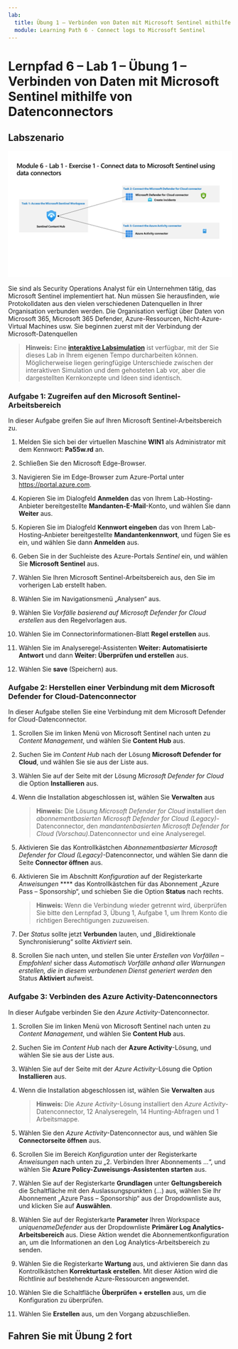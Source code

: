 ```yaml
---
lab:
  title: Übung 1 – Verbinden von Daten mit Microsoft Sentinel mithilfe von Datenconnectors
  module: Learning Path 6 - Connect logs to Microsoft Sentinel
---
```


# Lernpfad 6 – Lab 1 – Übung 1 – Verbinden von Daten mit Microsoft Sentinel mithilfe von Datenconnectors

## Labszenario

![Lab-Überblick.](../Media/SC-200-Lab_Diagrams_Mod6_L1_Ex1.png)

Sie sind als Security Operations Analyst für ein Unternehmen tätig, das Microsoft Sentinel implementiert hat. Nun müssen Sie herausfinden, wie Protokolldaten aus den vielen verschiedenen Datenquellen in Ihrer Organisation verbunden werden. Die Organisation verfügt über Daten von Microsoft 365, Microsoft 365 Defender, Azure-Ressourcen, Nicht-Azure-Virtual Machines usw. Sie beginnen zuerst mit der Verbindung der Microsoft-Datenquellen

>**Hinweis:** Eine **[interaktive Labsimulation](https://mslabs.cloudguides.com/guides/SC-200%20Lab%20Simulation%20-%20Connect%20data%20to%20Microsoft%20Sentinel%20using%20data%20connectors)** ist verfügbar, mit der Sie dieses Lab in Ihrem eigenen Tempo durcharbeiten können. Möglicherweise liegen geringfügige Unterschiede zwischen der interaktiven Simulation und dem gehosteten Lab vor, aber die dargestellten Kernkonzepte und Ideen sind identisch. 


### Aufgabe 1: Zugreifen auf den Microsoft Sentinel-Arbeitsbereich

In dieser Aufgabe greifen Sie auf Ihren Microsoft Sentinel-Arbeitsbereich zu.

1. Melden Sie sich bei der virtuellen Maschine **WIN1** als Administrator mit dem Kennwort: **Pa55w.rd** an.  

1. Schließen Sie den Microsoft Edge-Browser.

1. Navigieren Sie im Edge-Browser zum Azure-Portal unter https://portal.azure.com.

1. Kopieren Sie im Dialogfeld **Anmelden** das von Ihrem Lab-Hosting-Anbieter bereitgestellte **Mandanten-E-Mail**-Konto, und wählen Sie dann **Weiter** aus.

1. Kopieren Sie im Dialogfeld **Kennwort eingeben** das von Ihrem Lab-Hosting-Anbieter bereitgestellte **Mandantenkennwort**, und fügen Sie es ein, und wählen Sie dann **Anmelden** aus.

1. Geben Sie in der Suchleiste des Azure-Portals *Sentinel* ein, und wählen Sie **Microsoft Sentinel** aus.

1. Wählen Sie Ihren Microsoft Sentinel-Arbeitsbereich aus, den Sie im vorherigen Lab erstellt haben.

1. Wählen Sie im Navigationsmenü „Analysen“ aus.

1. Wählen Sie *Vorfälle basierend auf Microsoft Defender for Cloud erstellen* aus den Regelvorlagen aus.

1. Wählen Sie im Connectorinformationen-Blatt **Regel erstellen** aus.

1. Wählen Sie im Analyseregel-Assistenten **Weiter: Automatisierte Antwort** und dann  **Weiter: Überprüfen und erstellen** aus.

1. Wählen Sie **save** (Speichern) aus.

### Aufgabe 2: Herstellen einer Verbindung mit dem Microsoft Defender for Cloud-Datenconnector

In dieser Aufgabe stellen Sie eine Verbindung mit dem Microsoft Defender for Cloud-Datenconnector.

1. Scrollen Sie im linken Menü von Microsoft Sentinel nach unten zu *Content Management*, und wählen Sie **Content Hub** aus.

1. Suchen Sie im *Content Hub* nach der Lösung **Microsoft Defender for Cloud**, und wählen Sie sie aus der Liste aus.

1. Wählen Sie auf der Seite mit der Lösung *Microsoft Defender for Cloud* die Option **Installieren** aus.

1. Wenn die Installation abgeschlossen ist, wählen Sie **Verwalten** aus

    >**Hinweis:** Die Lösung *Microsoft Defender for Cloud* installiert den *abonnementbasierten Microsoft Defender for Cloud (Legacy)*-Datenconnector, den *mandantenbasierten Microsoft Defender for Cloud (Vorschau)*.Datenconnector und eine Analyseregel.

1. Aktivieren Sie das Kontrollkästchen *Abonnementbasierter Microsoft Defender for Cloud (Legacy)*-Datenconnector, und wählen Sie dann die Seite **Connector öffnen** aus.

1. Aktivieren Sie im Abschnitt *Konfiguration* auf der Registerkarte *Anweisungen* **** das Kontrollkästchen für das Abonnement „Azure Pass – Sponsorship“, und schieben Sie die Option **Status** nach rechts.

    >**Hinweis:** Wenn die Verbindung wieder getrennt wird, überprüfen Sie bitte den Lernpfad 3, Übung 1, Aufgabe 1, um Ihrem Konto die richtigen Berechtigungen zuzuweisen.

1. Der *Status* sollte jetzt **Verbunden** lauten, und „Bidirektionale Synchronisierung“ sollte *Aktiviert* sein.

1. Scrollen Sie nach unten, und stellen Sie unter *Erstellen von Vorfällen – Empfohlen!* sicher dass *Automatisch Vorfälle anhand aller Warnungen erstellen, die in diesem verbundenen Dienst generiert werden* den Status **Aktiviert** aufweist.

### Aufgabe 3: Verbinden des Azure Activity-Datenconnectors

In dieser Aufgabe verbinden Sie den *Azure Activity*-Datenconnector.

1. Scrollen Sie im linken Menü von Microsoft Sentinel nach unten zu *Content Management*, und wählen Sie **Content Hub** aus.

1. Suchen Sie im *Content Hub* nach der **Azure Activity**-Lösung, und wählen Sie sie aus der Liste aus.

1. Wählen Sie auf der Seite mit der *Azure Activity*-Lösung die Option **Installieren** aus.

1. Wenn die Installation abgeschlossen ist, wählen Sie **Verwalten** aus

    >**Hinweis:** Die *Azure Activity*-Lösung installiert den *Azure Activity*-Datenconnector, 12 Analyseregeln, 14 Hunting-Abfragen und 1 Arbeitsmappe.

1. Wählen Sie den *Azure Activity*-Datenconnector aus, und wählen Sie **Connectorseite öffnen** aus.

1. Scrollen Sie im Bereich *Konfiguration* unter der Registerkarte *Anweisungen* nach unten zu „2. Verbinden Ihrer Abonnements …“, und wählen Sie **Azure Policy-Zuweisungs-Assistenten starten** aus.

1. Wählen Sie auf der Registerkarte **Grundlagen** unter **Geltungsbereich** die Schaltfläche mit den Auslassungspunkten (...) aus, wählen Sie Ihr Abonnement „Azure Pass – Sponsorship“ aus der Dropdownliste aus, und klicken Sie auf **Auswählen**.

1. Wählen Sie auf der Registerkarte **Parameter** Ihren Workspace *uniquenameDefender* aus der Dropdownliste **Primärer Log Analytics-Arbeitsbereich** aus. Diese Aktion wendet die Abonnementkonfiguration an, um die Informationen an den Log Analytics-Arbeitsbereich zu senden.

1. Wählen Sie die Registerkarte **Wartung** aus, und aktivieren Sie dann das Kontrollkästchen **Korrekturtask erstellen**. Mit dieser Aktion wird die Richtlinie auf bestehende Azure-Ressourcen angewendet.

1. Wählen Sie die Schaltfläche **Überprüfen + erstellen** aus, um die Konfiguration zu überprüfen.

1. Wählen Sie **Erstellen** aus, um den Vorgang abzuschließen.

## Fahren Sie mit Übung 2 fort
